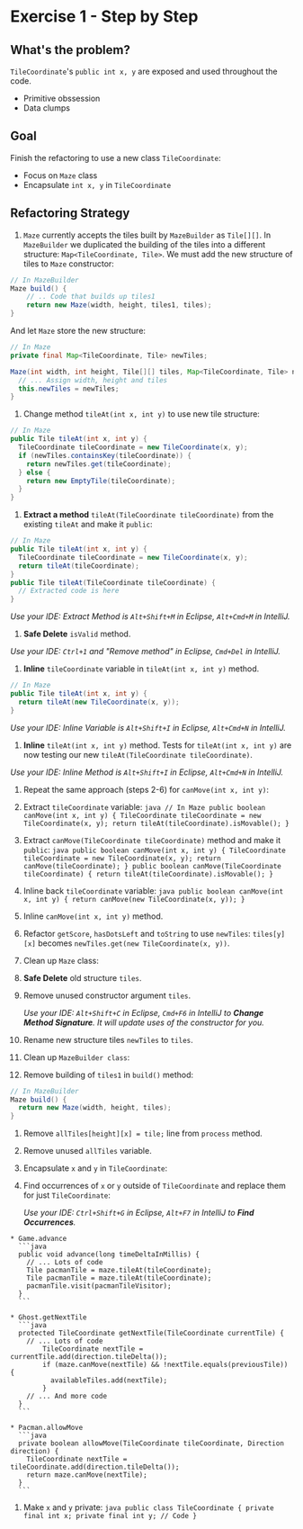 Exercise 1 - Step by Step
=========================

What's the problem?
-------------------

`TileCoordinate`'s `public int x, y` are exposed and used throughout the code.
* Primitive obssession
* Data clumps

Goal
----

Finish the refactoring to use a new class `TileCoordinate`:
* Focus on `Maze` class
* Encapsulate `int x, y` in `TileCoordinate`

Refactoring Strategy
--------------------

1. `Maze` currently accepts the tiles built by `MazeBuilder` as `Tile[][]`. In `MazeBuilder` we duplicated the building of the tiles into a different structure: `Map<TileCoordinate, Tile>`. We must add the new structure of tiles to `Maze` constructor:
  ```java
  // In MazeBuilder
  Maze build() {
      // .. Code that builds up tiles1
      return new Maze(width, height, tiles1, tiles);
  }
  ```
  And let `Maze` store the new structure:
  ```java
  // In Maze
  private final Map<TileCoordinate, Tile> newTiles;

  Maze(int width, int height, Tile[][] tiles, Map<TileCoordinate, Tile> newTiles) {
    // ... Assign width, height and tiles
    this.newTiles = newTiles;
  }
  ```

1. Change method `tileAt(int x, int y)` to use new tile structure:
  ```java
  // In Maze
  public Tile tileAt(int x, int y) {
    TileCoordinate tileCoordinate = new TileCoordinate(x, y);
    if (newTiles.containsKey(tileCoordinate)) {
      return newTiles.get(tileCoordinate);
    } else {
      return new EmptyTile(tileCoordinate);
    }
  }
  ```

1. **Extract a method** `tileAt(TileCoordinate tileCoordinate)` from the existing `tileAt` and make it `public`:
  ```java
  // In Maze
  public Tile tileAt(int x, int y) {
    TileCoordinate tileCoordinate = new TileCoordinate(x, y);
    return tileAt(tileCoordinate);
  }
  public Tile tileAt(TileCoordinate tileCoordinate) {
    // Extracted code is here
  }
  ```
  _Use your IDE: Extract Method is `Alt+Shift+M` in Eclipse, `Alt+Cmd+M` in IntelliJ._

1. **Safe Delete** `isValid` method.

  _Use your IDE: `Ctrl+1` and "Remove method" in Eclipse, `Cmd+Del` in IntelliJ._

1. **Inline** `tileCoordinate` variable in `tileAt(int x, int y)` method.
  ```java
  // In Maze
  public Tile tileAt(int x, int y) {
    return tileAt(new TileCoordinate(x, y));
  }
  ```
  _Use your IDE: Inline Variable is `Alt+Shift+I` in Eclipse, `Alt+Cmd+N` in IntelliJ._

1. **Inline** `tileAt(int x, int y)` method. Tests for `tileAt(int x, int y)` are now testing our new `tileAt(TileCoordinate tileCoordinate)`.

  _Use your IDE: Inline Method is `Alt+Shift+I` in Eclipse, `Alt+Cmd+N` in IntelliJ._

1. Repeat the same approach (steps 2-6) for `canMove(int x, int y)`:

  1. Extract `tileCoordinate` variable:
    ```java
    // In Maze
    public boolean canMove(int x, int y) {
      TileCoordinate tileCoordinate = new TileCoordinate(x, y);
      return tileAt(tileCoordinate).isMovable();
    }
    ```

  1. Extract `canMove(TileCoordinate tileCoordinate)` method and make it `public`:
    ```java
    public boolean canMove(int x, int y) {
      TileCoordinate tileCoordinate = new TileCoordinate(x, y);
      return canMove(tileCoordinate);
    }
    public boolean canMove(TileCoordinate tileCoordinate) {
      return tileAt(tileCoordinate).isMovable();
    }
    ```

  1. Inline back `tileCoordinate` variable:
    ```java
    public boolean canMove(int x, int y) {
      return canMove(new TileCoordinate(x, y));
    }
    ```

  1. Inline `canMove(int x, int y)` method.

1. Refactor `getScore`, `hasDotsLeft` and `toString` to use `newTiles`: `tiles[y][x]` becomes `newTiles.get(new TileCoordinate(x, y))`.

1. Clean up `Maze` class:

  1. **Safe Delete** old structure `tiles`.
  1. Remove unused constructor argument `tiles`.

     _Use your IDE: `Alt+Shift+C` in Eclipse, `Cmd+F6` in IntelliJ to **Change Method Signature**. It will update uses of the constructor for you._
  1. Rename new structure tiles `newTiles` to `tiles`.

1. Clean up `MazeBuilder class`:

  1. Remove building of `tiles1` in `build()` method:
  ```java
  // In MazeBuilder
  Maze build() {
    return new Maze(width, height, tiles);
  }
  ```

  1. Remove `allTiles[height][x] = tile;` line from `process` method.
  1. Remove unused `allTiles` variable.

1. Encapsulate `x` and `y` in `TileCoordinate`:

  1. Find occurrences of `x` or `y` outside of `TileCoordinate` and replace them for just `TileCoordinate`:

     _Use your IDE: `Ctrl+Shift+G` in Eclipse, `Alt+F7` in IntelliJ to **Find Occurrences**._

    * Game.advance
      ```java
      public void advance(long timeDeltaInMillis) {
        // ... Lots of code
        Tile pacmanTile = maze.tileAt(tileCoordinate);
        Tile pacmanTile = maze.tileAt(tileCoordinate);
        pacmanTile.visit(pacmanTileVisitor);
      }
      ```

    * Ghost.getNextTile
      ```java
      protected TileCoordinate getNextTile(TileCoordinate currentTile) {
        // ... Lots of code
            TileCoordinate nextTile = currentTile.add(direction.tileDelta());
            if (maze.canMove(nextTile) && !nextTile.equals(previousTile)) {
              availableTiles.add(nextTile);
            }
        // ... And more code
      }
      ```

    * Pacman.allowMove
      ```java
      private boolean allowMove(TileCoordinate tileCoordinate, Direction direction) {
        TileCoordinate nextTile = tileCoordinate.add(direction.tileDelta());
        return maze.canMove(nextTile);
      }
      ```

  1. Make `x` and `y` private:
    ```java
    public class TileCoordinate {
        private final int x;
        private final int y;
        // Code
    }
    ```
